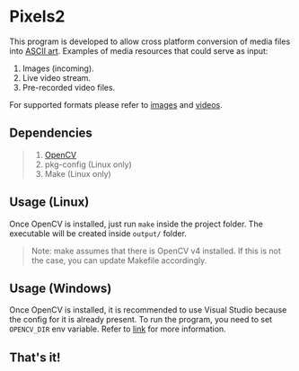 # Pixels2

This program is developed to allow cross platform conversion of media files into [ASCII art](https://en.wikipedia.org/wiki/ASCII_art).
Examples of media resources that could serve as input:

1. Images (incoming).
2. Live video stream.
3. Pre-recorded video files.

For supported formats please refer to [images](http://amin-ahmadi.com/2016/09/24/list-of-image-formats-supported-by-opencv/) and [videos](http://www.fourcc.org/codecs.php).

## Dependencies
> 1. [OpenCV](https://opencv.org/)
> 2. pkg-config (Linux only)
> 3. Make (Linux only)

## Usage (Linux)
Once OpenCV is installed, just run `make` inside the project folder. The executable will be created inside `output/` folder.
> Note: make assumes that there is OpenCV v4 installed. If this is not the case, you can update Makefile accordingly.

## Usage (Windows)
Once OpenCV is installed, it is recommended to use Visual Studio because the config for it is already present. To run the program, you need to set `OPENCV_DIR` env variable. Refer to [link](https://docs.opencv.org/2.4/doc/tutorials/introduction/windows_install/windows_install.html#set-the-opencv-enviroment-variable-and-add-it-to-the-systems-path) for more information.

## That's it!
